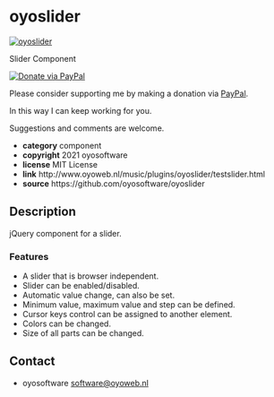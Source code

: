 # oyoslider
<a href="http://oyoweb.nl/music/plugins/oyoslider/testslider.html" target="_blank">
  <img src="http://oyoweb.nl/music/plugins/oyoslider/oyoslider.jpg" alt="oyoslider">
</a>
<p>Slider Component</p>
<a href="https://www.paypal.com/cgi-bin/webscr?cmd=_donations&amp;currency_code=EUR&amp;business=code@oyosoftware.nl&amp;item_name=donation%20for%20oyoslider" rel="nofollow">
  <img src="https://www.paypalobjects.com/en_US/i/btn/btn_donate_LG.gif" alt="Donate via PayPal" style="max-width: 100%;vertical-align: top">
</a>
<div>
<p style="max-width: 100%;vertical-align: middle">Please consider supporting me by making a donation via <a href="https://www.paypal.com/cgi-bin/webscr?cmd=_donations&amp;currency_code=EUR&amp;business=code@oyosoftware.nl&amp;item_name=donation%20for%20oyoslider" rel="nofollow">PayPal</a>.</p>
<p>In this way I can keep working for you.</p>
<p>Suggestions and comments are welcome.</p>
</div>
<ul>
  <li><strong>category</strong> component</li>
  <li><strong>copyright</strong> 2021 oyosoftware </li>
  <li><strong>license</strong> MIT License</li>
  <li><strong>link</strong> http://www.oyoweb.nl/music/plugins/oyoslider/testslider.html</li>
  <li><strong>source</strong> https://github.com/oyosoftware/oyoslider</li>
</ul>
<h2>Description</h2>
<p>jQuery component for a slider.</p>
<h3>Features</h3>
<ul>
  <li>A slider that is browser independent.</li>
  <li>Slider can be enabled/disabled.</li>
  <li>Automatic value change, can also be set.</li>
  <li>Minimum value, maximum value and step can be defined.</li>
  <li>Cursor keys control can be assigned to another element.</li>
  <li>Colors can be changed.</li>
  <li>Size of all parts can be changed.</li>
</ul>
<h2>Contact</h2>
<ul>
<li>oyosoftware <a href="mailto:software@oyoweb.nl">software@oyoweb.nl</a></li>
</ul>
